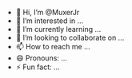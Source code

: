 - 👋 Hi, I’m @MuxerJr
- 👀 I’m interested in ...
- 🌱 I’m currently learning ...
- 💞️ I’m looking to collaborate on ...
- 📫 How to reach me ...
- 😄 Pronouns: ...
- ⚡ Fun fact: ...

<!---
MuxerJr/MuxerJr is a ✨ special ✨ repository because its `README.md` (this file) appears on your GitHub profile.
You can click the Preview link to take a look at your changes.
--->

